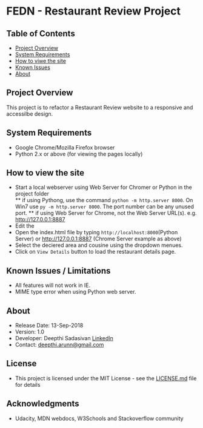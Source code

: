# FEDN - Restaurant Review Project

## Table of Contents
* [Project Overview](#overview)
* [System Requirements](#systemRequirements)
* [How to viwe the site](#howToView)
* [Known Issues](#knownIssues)
* [About](#about)

## Project Overview
This project is to refactor a Restaurant Review website to a responsive and accessilbe design.

## System Requirements
* Google Chrome/Mozilla Firefox browser
* Python 2.x or above (for viewing the pages locally)

## How to view the site
* Start a local webserver using Web Server for Chromer or Python in the project folder  
    ** if using Pythong, use the command `python -m http.server 8000`. On Win7 use `py -m http.server 8000`. The port number can be any unused port.
    ** if using Web Server for Chrome, not the Web Server URL(s). e.g. http://127.0.0.1:8887
* Edit the 
* Open the index.html file by typing `http://localhost:8000`(Python Server) or http://127.0.0.1:8887 (Chrome Server example as above)
* Select the deciered area and cousine using the dropdown menues.
* Click on `View Details` button to load the restaurant details page.


## Known Issues / Limitations
* All features will not work in IE.
* MIME type error when using Python web server.

## About
* Release Date: 13-Sep-2018
* Version: 1.0
* Developer: Deepthi Sadasivan [LinkedIn](https://www.linkedin.com/in/deepthi-sadasivan)
* Contact: deepthi.arunn@gmail.com

## License
* This project is licensed under the MIT License - see the [LICENSE.md](LICENSE.md) file for details

## Acknowledgments
* Udacity, MDN webdocs, W3Schools and Stackoverflow community